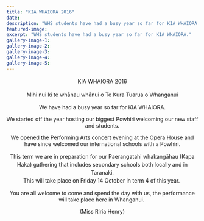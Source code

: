 ```yaml
---
title: "KIA WHAIORA 2016"
date: 
description: "WHS students have had a busy year so far for KIA WHAIORA."
featured-image: 
excerpt: "WHS students have had a busy year so far for KIA WHAIORA."
gallery-image-1: 
gallery-image-2: 
gallery-image-3: 
gallery-image-4: 
gallery-image-5: 
---
```


<p align="center"><span style="line-height: 1.5;">KIA WHAIORA 2016</span></p>
<p align="center"><span style="line-height: 1.5;">Mihi nui ki te whānau whānui o Te Kura Tuarua o Whanganui</span></p>
<p align="center">We have had a busy year so far for KIA WHAIORA.</p>
<p align="center">We started off the year hosting our biggest Powhiri welcoming our new staff and students.</p>
<p align="center">We opened the Performing Arts concert evening at the Opera House and have since welcomed our international schools with a Powhiri.</p>
<p align="center"><span style="line-height: 1.5;">This term we are in preparation for our Paerangatahi whakangāhau (Kapa Haka) gathering that includes secondary schools both locally and in Taranaki. <br />This will take place on Friday 14</span><span style="line-height: 1.5;">&nbsp;October in term 4 of this year.&nbsp;</span></p>
<p align="center">You are all welcome to come and spend the day with us, the performance will take place here in Whanganui.&nbsp;</p>
<p align="center"><span>(Miss Riria Henry)</span></p>

